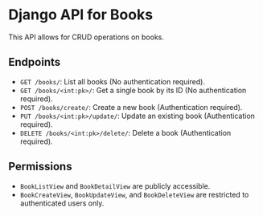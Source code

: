 # Django API for Books

This API allows for CRUD operations on books.

## Endpoints

- `GET /books/`: List all books (No authentication required).
- `GET /books/<int:pk>/`: Get a single book by its ID (No authentication required).
- `POST /books/create/`: Create a new book (Authentication required).
- `PUT /books/<int:pk>/update/`: Update an existing book (Authentication required).
- `DELETE /books/<int:pk>/delete/`: Delete a book (Authentication required).

## Permissions
- `BookListView` and `BookDetailView` are publicly accessible.
- `BookCreateView`, `BookUpdateView`, and `BookDeleteView` are restricted to authenticated users only.
